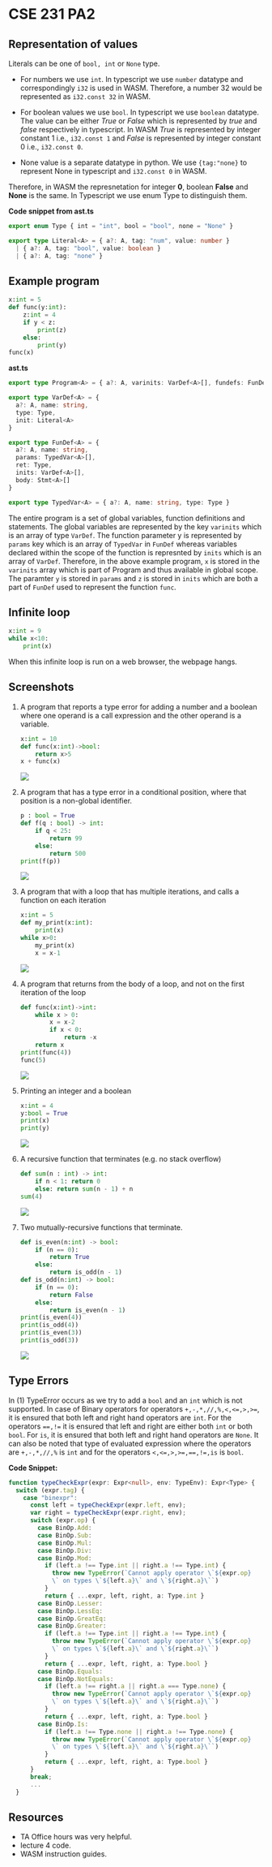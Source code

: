 # CSE 231 PA2

## Representation of values 

Literals can be one of ```bool, int``` or ```None``` type. 

* For numbers we use ```int```. In typescript we use ```number``` datatype and  correspondingly ```i32``` is used in WASM. Therefore, a number 32 would be represented as ```i32.const 32``` in WASM. 

* For boolean values we use ```bool```. In typescript we use ```boolean``` datatype. The value can be either *True* or *False* which is represented by *true* and *false* respectively in typescript. In WASM *True* is represented by integer constant 1 i.e., ```i32.const 1``` and *False* is represented by integer constant 0 i.e., ```i32.const 0```.

* None value is a separate datatype in python. We use ```{tag:"none}``` to represent None in typescript and ```i32.const 0``` in WASM.

Therefore, in WASM the represnetation for integer **0**, boolean **False** and **None** is the same. In Typescript we use enum Type to distinguish them. 

**Code snippet from ast.ts**
```typescript
export enum Type { int = "int", bool = "bool", none = "None" }

export type Literal<A> = { a?: A, tag: "num", value: number }
  | { a?: A, tag: "bool", value: boolean }
  | { a?: A, tag: "none" }
```

## Example program
```python
x:int = 5
def func(y:int):
    z:int = 4
    if y < z:
        print(z)
    else:
        print(y)
func(x)
```
**ast.ts**
```typescript
export type Program<A> = { a?: A, varinits: VarDef<A>[], fundefs: FunDef<A>[], stmts: Stmt<A>[] }

export type VarDef<A> = {
  a?: A, name: string,
  type: Type,
  init: Literal<A>
}

export type FunDef<A> = {
  a?: A, name: string,
  params: TypedVar<A>[],
  ret: Type,
  inits: VarDef<A>[],
  body: Stmt<A>[]
}

export type TypedVar<A> = { a?: A, name: string, type: Type }
```

The entire program is a set of global variables, function definitions and statements. The global variables are represented by the key ```varinits``` which is an array of type ```VarDef```. The function parameter y is represented by ```params``` key which is an array of ```TypedVar``` in ```FunDef``` whereas variables declared within the scope of the function is represnted by ```inits``` which is an array of ```VarDef```. Therefore, in the above example program, ```x``` is stored in the ```varinits``` array which is part of Program and thus available in global scope. The paramter ```y``` is stored in ```params``` and ```z``` is stored in ```inits``` which are both a part of ```FunDef``` used to represent the function ```func```. 


## Infinite loop

```python
x:int = 9
while x<10:
    print(x)
```

When this infinite loop is run on a web browser, the webpage hangs.

## Screenshots

1. A program that reports a type error for adding a number and a boolean where one operand is a call expression and the other operand is a variable.
    ```python
    x:int = 10
    def func(x:int)->bool:
        return x>5
    x + func(x)
    ```
    ![](images/4_1.png)

2. A program that has a type error in a conditional position, where that position is a non-global identifier.
    ```python
    p : bool = True
    def f(q : bool) -> int:
        if q < 25:
            return 99
        else:
            return 500
    print(f(p))
    ```

    ![](images/4_2.png)

3. A program that with a loop that has multiple iterations, and calls a function on each iteration
    ```python
    x:int = 5
    def my_print(x:int):
        print(x)
    while x>0:
        my_print(x)
        x = x-1    
    ```

    ![](images/4_3.png)

4. A program that returns from the body of a loop, and not on the first iteration of the loop
    ```python
    def func(x:int)->int:
        while x > 0:
            x = x-2
            if x < 0:
                return -x
        return x
    print(func(4))
    func(5)
    ```

    ![](images/4_4.png)

5. Printing an integer and a boolean
    ```python
    x:int = 4
    y:bool = True
    print(x)
    print(y)    
    ```

    ![](images/4_5.png)

6. A recursive function that terminates (e.g. no stack overflow)
    ```python
    def sum(n : int) -> int:
        if n < 1: return 0
        else: return sum(n - 1) + n
    sum(4)
    ```
    ![](images/4_6.png)
7. Two mutually-recursive functions that terminate.
    ```python
    def is_even(n:int) -> bool:
        if (n == 0):
            return True
        else:
            return is_odd(n - 1)
    def is_odd(n:int) -> bool:
        if (n == 0):
            return False
        else:
            return is_even(n - 1)
    print(is_even(4))
    print(is_odd(4))
    print(is_even(3))
    print(is_odd(3))
    ```
    ![](images/4_7.png)

## Type Errors

In (1) TypeError occurs as we try to add a ```bool``` and an ```int``` which is not supported. In case of Binary operators for operators ```+,-,*,//,%,<,<=,>,>=```, it is ensured that both left and right hand operators are ```int```. For the operators ```==,!=``` it is ensured that left and right are either both ```int``` or both ```bool```. For ```is```, it is ensured that both left and right hand operators are ```None```. It can also be noted that type of evaluated expression where the operators are ```+,-,*,//,%``` is ```int``` and for the operators ```<,<=,>,>=,==,!=,is``` is ```bool```. 

**Code Snippet:**
```typescript
function typeCheckExpr(expr: Expr<null>, env: TypeEnv): Expr<Type> {
  switch (expr.tag) {
    case "binexpr":
      const left = typeCheckExpr(expr.left, env);
      var right = typeCheckExpr(expr.right, env);
      switch (expr.op) {
        case BinOp.Add:
        case BinOp.Sub:
        case BinOp.Mul:
        case BinOp.Div:
        case BinOp.Mod:
          if (left.a !== Type.int || right.a !== Type.int) {
            throw new TypeError(`Cannot apply operator \`${expr.op}
            \` on types \`${left.a}\` and \`${right.a}\``)
          }
          return { ...expr, left, right, a: Type.int }
        case BinOp.Lesser:
        case BinOp.LessEq:
        case BinOp.GreatEq:
        case BinOp.Greater:
          if (left.a !== Type.int || right.a !== Type.int) {
            throw new TypeError(`Cannot apply operator \`${expr.op}
            \` on types \`${left.a}\` and \`${right.a}\``)
          }
          return { ...expr, left, right, a: Type.bool }
        case BinOp.Equals:
        case BinOp.NotEquals:
          if (left.a !== right.a || right.a === Type.none) {
            throw new TypeError(`Cannot apply operator \`${expr.op}
            \` on types \`${left.a}\` and \`${right.a}\``)
          }
          return { ...expr, left, right, a: Type.bool }
        case BinOp.Is:
          if (left.a !== Type.none || right.a !== Type.none) {
            throw new TypeError(`Cannot apply operator \`${expr.op}
            \` on types \`${left.a}\` and \`${right.a}\``)
          }
          return { ...expr, left, right, a: Type.bool }
      }
      break;
      ...
  }
```

## Resources
* TA Office hours was very helpful.
* lecture 4 code.
* WASM instruction guides.


